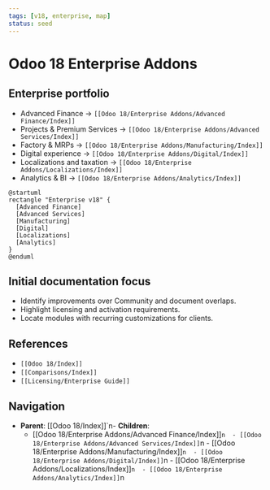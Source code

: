 ```yaml
---
tags: [v18, enterprise, map]
status: seed
---
```

# Odoo 18 Enterprise Addons

## Enterprise portfolio
- Advanced Finance -> `[[Odoo 18/Enterprise Addons/Advanced Finance/Index]]`
- Projects & Premium Services -> `[[Odoo 18/Enterprise Addons/Advanced Services/Index]]`
- Factory & MRPs -> `[[Odoo 18/Enterprise Addons/Manufacturing/Index]]`
- Digital experience -> `[[Odoo 18/Enterprise Addons/Digital/Index]]`
- Localizations and taxation -> `[[Odoo 18/Enterprise Addons/Localizations/Index]]`
- Analytics & BI -> `[[Odoo 18/Enterprise Addons/Analytics/Index]]`

```plantuml
@startuml
rectangle "Enterprise v18" {
  [Advanced Finance]
  [Advanced Services]
  [Manufacturing]
  [Digital]
  [Localizations]
  [Analytics]
}
@enduml
```

## Initial documentation focus
- Identify improvements over Community and document overlaps.
- Highlight licensing and activation requirements.
- Locate modules with recurring customizations for clients.

## References
- `[[Odoo 18/Index]]`
- `[[Comparisons/Index]]`
- `[[Licensing/Enterprise Guide]]`

## Navigation
- **Parent**: [[Odoo 18/Index]]`n- **Children**:
  - [[Odoo 18/Enterprise Addons/Advanced Finance/Index]]`n  - [[Odoo 18/Enterprise Addons/Advanced Services/Index]]`n  - [[Odoo 18/Enterprise Addons/Manufacturing/Index]]`n  - [[Odoo 18/Enterprise Addons/Digital/Index]]`n  - [[Odoo 18/Enterprise Addons/Localizations/Index]]`n  - [[Odoo 18/Enterprise Addons/Analytics/Index]]`n
